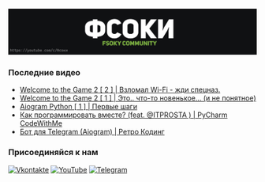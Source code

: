 [![Header](https://github.com/Fsoky/Fsoky/blob/main/assets/header-github.jpg)](https://youtube.com/c/Фсоки)

### Последние видео
<!-- YOUTUBE:START -->
- [Welcome to the Game 2 [ 2 ] | Взломал Wi-Fi - жди спецназ.](https://www.youtube.com/watch?v=4XX3MabZlUU)
- [Welcome to the Game 2 [ 1 ] | Это.. что-то новенькое... &lpar;и не понятное&rpar;](https://www.youtube.com/watch?v=eATRrNkczeg)
- [Aiogram Python [ 1 ] | Первые шаги](https://www.youtube.com/watch?v=CMR-Sj66c50)
- [Как программировать вместе?  &lpar;feat. @ITPROSTA &rpar; | PyCharm CodeWithMe](https://www.youtube.com/watch?v=dYI5Eo9aBEs)
- [Бот для Telegram &lpar;Aiogram&rpar; | Ретро Кодинг](https://www.youtube.com/watch?v=_jHgAwHRIzE)
<!-- YOUTUBE:END -->

### Присоединяйся к нам
[![Vkontakte](https://img.shields.io/badge/Vkontakte-black?style=for-the-badge&logo=VK)](https://vk.com/fsoky)
[![YouTube](https://img.shields.io/badge/YouTube-red?style=for-the-badge&logo=YouTube)](https://youtube.com/c/Фсоки)
[![Telegram](https://img.shields.io/badge/Telegram-blue?style=for-the-badge&logo=Telegram)](https://t.me/fsokycommunity)

